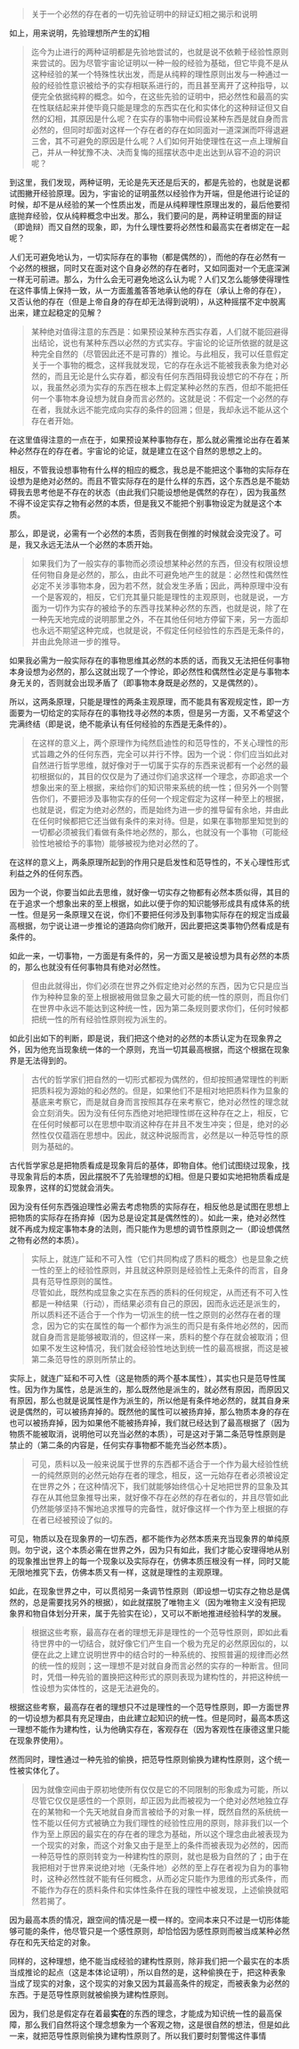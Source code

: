 <blockquote>关于一个必然的存在者的一切先验证明中的辩证幻相之揭示和说明</blockquote><p>如上，用来说明，先验理想所产生的幻相</p><blockquote>迄今为止进行的两种证明都是先验地尝试的，也就是说不依赖于经验性原则来尝试的。因为尽管宇宙论证明以一种一般的经验为基础，但它毕竟不是从这种经验的某一个特殊性状出发，而是从纯粹的理性原则出发与一种通过一般的经验性意识被给予的实存相联系进行的，而且甚至离开了这种指导，以便完全依据纯粹的概念。如今，在这些先验的证明中，把必然性和最高的实在性联结起来并使毕竟只能是理念的东西实在化和实体化的这种辩证但又自然的幻相，其原因是什么呢？在实存的事物中间假设某种东西是就自身而言必然的，但同时却面对这样一个存在者的存在如同面对一道深渊而吓得退避三舍，其不可避免的原因是什么呢？人们如何开始使理性在这一点上理解自己，并从一种犹豫不决、决而复悔的摇摆状态中走出达到从容不迫的洞识呢？</blockquote><p>到这里，我们发现，两种证明，无论是先天还是后天的，都是先验的，也就是说都试图撇开经验原理。因为，宇宙论的证明虽然以经验作为开端，但是他进行论证的时候，却不是从经验的某一个性质出发，而是从纯粹理性原理出发的，最后他要彻底抛弃经验，仅从纯粹概念中出发。那么，我们要问的是，两种证明里面的辩证（即诡辩）而又自然的现象，即，为什么理性要将必然性和最高实在者绑定在一起呢？</p><p>人们无可避免地认为，一切实际存在的事物（都是偶然的），而他的存在必然有一个必然的根据，同时又在面对这个自身必然的存在者时，又如同面对一个无底深渊一样无可前进。那么，为什么会无可避免地这么认为呢？人们又怎么能够使得理性在这件事情上保持一致，从一方面羞羞答答地承认他的存在（承认上帝的存在），又否认他的存在（但是上帝自身的存在却无法得到说明），从这种摇摆不定中脱离出来，建立起稳定的见解？</p><blockquote>某种绝对值得注意的东西是：如果预设某种东西实存着，人们就不能回避得出结论，说也有某种东西以必然的方式实存。宇宙论的论证所依据的就是这种完全自然的（尽管因此还不是可靠的）推论。与此相反，我可以任意假定关于一个事物的概念，这样我就发现，它的存在永远不能被我表象为绝对必然的，而且无论是什么实存着，都没有任何东西阻碍我设想它的不存在；所以，我虽然必须为实存的东西在根本上假定某种必然的东西，但却不能把任何一个事物本身设想为就自身而言必然的。这就是说：不假定一个必然的存在者，我就永远不能完成向实存的条件的回溯；但是，我却永远不能从这个存在者开始。</blockquote><p>在这里值得注意的一点在于，如果预设某种事物存在，那么就必需推论出存在着某种必然存在的存在者。宇宙论的论证，就是建立在这个自然的思想之上的。</p><p>相反，不管我设想事物有什么样的相应的概念，我总是不能把这个事物的实际存在设想为是绝对必然的。而且不管实际存在的是什么样的东西，这个东西总是不能妨碍我去思考他是不存在的状态（由此我们只能设想他是偶然的存在），因为我虽然不得不设定实存之物有必然的本质，但是我又不能把个别事物设定为就是这个本质。</p><p>那么，即是说，必需有一个必然的本质，否则我在倒推的时候就会没完没了。可是，我又永远无法从一个必然的本质开始。</p><blockquote>如果我们为了一般实存的事物而必须设想某种必然的东西，但没有权限设想任何物自身是必然的，那么，由此不可避免地产生的就是：必然性和偶然性必定不关涉事物本身，因为若不然，就会发生矛盾；因此，两种原理中没有一个是客观的，相反，它们充其量只能是理性的主观原则，也就是说，一方面为一切作为实存的被给予的东西寻找某种必然的东西，也就是说，除了在一种先天地完成的说明那里之外，不在其他任何地方停留下来，另一方面却也永远不期望这种完成，也就是说，不假定任何经验性的东西是无条件的，并由此免除进一步的推导。</blockquote><p>如果我必需为一般实际存在的事物思维其必然的本质的话，而我又无法把任何事物本身设想为必然的，那么这就出现了一个悖论，即必然性和偶然性必定是与事物本身无关的，否则就会出现矛盾了（即事物本身既是必然的，又是偶然的）。</p><p>所以，这两条原理，只能是理性的两条主观原理，而不能具有客观规定性，即一方面要为一切给定的实际存在的事物找寻必然的本质，但是另一方面，又不希望这个完满终结（即是说，绝不能承认有任何经验的东西是无条件的）。</p><blockquote>在这样的意义上，两个原理作为纯然启迪性的和范导性的，不关心理性的形式旨趣之外的任何东西，完全可以并行不悖。因为一个说：你们应当如此对自然进行哲学思维，就好像对于一切属于实存的东西来说都有一个必然的最初根据似的，其目的仅仅是为了通过你们追求这样一个理念，亦即追求一个想象出来的至上根据，来给你们的知识带来系统的统一性；但另外一个则警告你们，不要把涉及事物实存的任何一个规定假定为这样一种至上的根据，也就是说，假定为绝对必然的，而是始终为进一步的推导留有余地，并由此在任何时候都把它还当做有条件的来对待。但是，如果在事物那里知觉到的一切都必须被我们看做有条件地必然的，那么，也就没有一个事物（可能经验性地被给予的事物）能够被视为绝对必然的了。</blockquote><p>在这样的意义上，两条原理所起到的作用只是启发性和范导性的，不关心理性形式利益之外的任何东西。</p><p>因为一个说，你要当如此去思维，就好像一切实存之物都有必然本质似得，其目的在于追求一个想象出来的至上根据，如此以便于你的知识能够形成具有成体系的统一性。但是另一条原理又在说，你们不要把任何涉及到事物实际存在的规定当成最高根据，勿宁说让进一步推论的道路向你们敞开，因此要把这类事物仍然看成是有条件的。</p><p>如此一来，一切事物，一方面是有条件的，另一方面又是被设想为具有必然的本质的，那么也就没有任何事物具有绝对必然性。</p><blockquote>但由此就得出，你们必须在世界之外假定绝对必然的东西，因为它只是应当作为种种显象的至上根据被用做显象之最大可能的统一性的原则，而且你们在世界中永远不能达到这种统一性，因为第二条规则要求你们，任何时候都把统一性的所有经验性原则视为派生的。</blockquote><p>如此引出如下的判断，即是说，我们把这个绝对的必然的本质认定为在现象界之外，因为他充当现象统一体的一个原则，充当一切其最高根据，而这个根据在现象界是无法得到的。</p><blockquote>古代的哲学家们把自然的一切形式都视为偶然的，但却按照通常理性的判断把质料视为源始的和必然的。但是，如果他们不是相对地把质料作为显象的基底来考察它，而是就自身而言按照其存在来考察它，绝对必然性的理念就会立刻消失。因为没有任何东西绝对地把理性绑在这种存在之上，相反，它在任何时候都可以在思想中取消这种存在并且不发生冲突；但是，绝对的必然性仅仅蕴涵在思想中。因此，就这种说服而言，必然是以一种范导性的原则为基础的。</blockquote><p>古代哲学家总是把物质看成是现象背后的基体，即物自体。他们试图绕过现象，找寻现象背后的本质，因此摆脱不了先验理想的幻相。但是只要如实地把物质看成是现象界，这样的幻觉就会消失。</p><p>因为没有任何东西强迫理性必需去考虑物质的实际存在，相反他总是试图在思想上把物质的实际存在扬弃掉（因为总是设定其是偶然性的）。如此一来，绝对必然性就不再成为规定事物本身的法则，而只能作为思想的调节性原则之一（即设想偶然之物有必然的本质）。</p><blockquote>实际上，就连广延和不可入性（它们共同构成了质料的概念）也是显象之统一性的至上的经验性原则，并且就这种原则是经验性上无条件的而言，自身具有范导性原则的属性。<br>尽管如此，既然构成显象之实在东西的质料的任何规定，从而还有不可入性都是一种结果（行动），而结果必须有自己的原因，因而永远还是派生的，所以质料还不适合于一个作为一切派生的统一性之原则的必然存在者的理念，因为它的实在属性的每一个都作为派生的而只是有条件地必然的，因而就自身而言是能够被取消的，但这样一来，质料的整个存在就会被取消；但如果不发生这种情况，我们就会经验性地达到统一性的最高根据，而这是被第二条范导性的原则所禁止的。</blockquote><p>实际上，就连广延和不可入性（这是物质的两个基本属性），其实也只是范导性属性。因为作为属性，总是派生的，那么既然他是派生的，就必然有原因，而原因又有原因，那么也就是说属性是作为派生的，所以他是有条件地必然的，就其自身来说是偶然的，可以被扬弃掉的。既然他的属性可以被扬弃掉，那么物质本身的存在也可以被扬弃掉，因为如果他不能被扬弃掉，我们就已经达到了最高根据了（因为物质不能被取消，说明他可以充当必然的本质），可是这对于第二条范导性原则是禁止的（第二条的内容是，任何实存事物都不能充当必然本质）。</p><blockquote>可见，质料以及一般来说属于世界的东西都不适合于一个作为最大经验性统一的纯然原则的必然元始存在者的理念，相反，这一元始存在者必须被设定在世界之外；在这种情况下，我们就能够始终信心十足地把世界的显象及其存在从其他显象推导出来，就好像不存在必然的存在者似的，并且尽管如此仍然能够坚持不懈地追求推导的完备性，就好像这样一个作为至上根据的存在者已经被预设了似的。</blockquote><p>可见，物质以及在现象界的一切东西，都不能作为必然本质来充当现象界的单纯原则。勿宁说，这个本质必需在世界之外，因为只有如此，我们才能心安理得地从别的现象推出世界上的每一个现象以及实际存在，仿佛本质压根没有一样，同时又能无限地推究下去，仿佛本质又有一样，这就是理性的主观原理。</p><p>如此，在现象世界之中，可以贯彻另一条调节性原则（即设想一切实存之物总是偶然的，总是需要找另外的根据），如此就摆脱了唯物主义（因为唯物主义没有把现象界和物自体划分开来，属于先验实在论），又可以不断地推进经验科学的发展。</p><blockquote>根据这些考察，最高存在者的理想无非是理性的一个范导性原则，即如此看待世界中的一切结合，就好像它们产生自一个极为充足的必然原因似的，以便在此之上建立说明世界中的结合时的一种系统的、按照普遍的规律而必然的统一性的规则；这一理想不是对就自身而言必然的实存的一种断言。但同时，凭借一种先验的置换把这种形式的原则表现为建构性的，并把这种统一性设想为实体性的，这是无法避免的。</blockquote><p>根据这些考察，最高存在者的理想只不过是理性的一个范导性原则，即一方面世界的一切设想为都具有充足理由，由此建立起知识的统一性。但是同时，最高本质这一理想不能作为建构性，认为他确实存在，客观存在（因为客观性在康德这里只能在现象界使用）。</p><p>然而同时，理性通过一种先验的偷换，把范导性原则偷换为建构性原则，这个统一性被实体化了。</p><blockquote>因为就像空间由于原初地使所有仅仅是它的不同限制的形象成为可能，所以尽管它仅仅是感性的一个原则，却正因为此而被视为一个绝对必然地独立存在的某物和一个先天地就自身而言被给予的对象一样，既然自然的系统统一性不能以任何方式被确立为我们理性的经验性应用的原则，除非我们以一个作为至上原因的最实在的存在者的理念为基础，所以这个理念由此被表现为一个现实的对象，而这个对象又由于是至上的条件而被表现为必然的，因而一种范导性的原则转变为一种建构性的原则，就也是极为自然的了；由于在我把相对于世界来说绝对地（无条件地）必然的至上存在者视为自为的事物时，这种必然性就不能有任何概念，从而必定只能作为思维的形式条件，而不能作为存在的质料条件和实体性条件在我的理性中被发现，上述偷换就昭然若揭了。</blockquote><p>因为最高本质的情况，跟空间的情况是一模一样的。空间本来只不过是一切形体能够可能的条件，他尽管只是一个感性原则，却恰恰因为感性原则而被当成某种必然存在和先天给定的对象。</p><p>同样的，这种理想，绝不能当成经验的建构性原则，除非我们把一个最实在的本质当成推论的起点（这是本体论证明），所以自然的是，这种偷换在于，把这种表象当成了现实的对象，这个现实的对象又因为其最高条件的规定，而被表象为必然的东西。于是范导性原则就被偷换为建构性原则。</p><p>因为，我们总是假定存在着最<b>实在</b>的东西的理念，才能成为知识统一性的最高保障，那么我们自然将这个理念想象为一个客观之物，这是很自然的想法，但是如此一来，就把范导性原则偷换为建构性原则了。所以我们要时刻警惕这件事情</p><p></p><p></p><p></p><p></p><p></p>